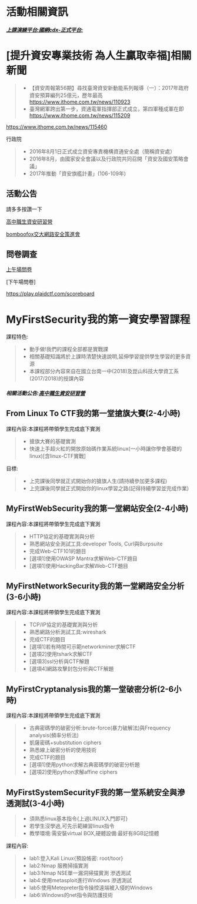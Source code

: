 # 活動相關資訊

##### [上課演練平台:國網cdx-正式平台:](http://140.110.112.31)

# [提升資安專業技術 為人生贏取幸福]相關新聞

>* 【資安周報第56期】尋找臺灣資安新動能系列報導（一）：2017年政府資安預算編列25億元，歷年最高
https://www.ithome.com.tw/news/110923
>* 臺灣網軍跨出第一步，資通電軍指揮部正式成立，第四軍種成軍在即
https://www.ithome.com.tw/news/115209

https://www.ithome.com.tw/news/115460

行政院
>* 2016年8月1日正式成立資安專責機構資通安全處（簡稱資安處）
>* 2016年8月，由國家安全會議以及行政院共同召開「資安及國安策略會議」
>* 2017年推動「資安旗艦計畫」(106-109年)

## 活動公告

請多多按讚一下

[高中職生資安研習營](https://www.facebook.com/%E9%AB%98%E4%B8%AD%E8%81%B7%E7%94%9F%E8%B3%87%E5%AE%89%E7%A0%94%E7%BF%92%E7%87%9F-455550404836569/)

[bomboofox交大網路安全策進會](https://www.facebook.com/NCTUCSC/)

## 問卷調查

[上午場問卷](http://tinyurl.com/)

[下午場問卷]

https://play.plaidctf.com/scoreboard

# MyFirstSecurity我的第一資安學習課程

課程特色:
>* 動手做!我們的課程全部都是實戰課
>* 相關基礎知識將於上課時清楚快速說明,延伸學習提供學生學習的更多資源
>* 本課程部分內容來自在國立台南一中(2018)及崑山科技大學資工系(2017/2018)的授課內容




##### 相關活動公告:[高中職生資安研習營](https://zh-tw.facebook.com/%E9%AB%98%E4%B8%AD%E8%81%B7%E7%94%9F%E8%B3%87%E5%AE%89%E7%A0%94%E7%BF%92%E7%87%9F-455550404836569/)

## From Linux To CTF我的第一堂搶旗大賽(2-4小時)

課程內容:本課程將帶領學生完成底下實測
>* 搶旗大賽的基礎實測
>* 快速上手超火紅的開放原始碼作業系統linux(一小時讓你學會基礎的linux)[含linux-CTF實戰]

目標:
>* 上完課後同學就正式開始你的搶旗人生(請持續參加更多課程)
>* 上完課後同學就正式開始你的linux學習之路(記得持續學習並完成作業)

## MyFirstWebSecurity我的第一堂網站安全(2-4小時)

課程內容:本課程將帶領學生完成底下實測
>* HTTP協定的基礎實測與分析
>* 熟悉網站安全測試工具:developer Tools, Curl與Burpsuite
>* 完成Web-CTF101的題目
>* [選項1]使用OWASP Mantra求解Web-CTF題目
>* [選項1]使用HackingBar求解Web-CTF題目

## MyFirstNetworkSecurity我的第一堂網路安全分析(3-6小時)

課程內容:本課程將帶領學生完成底下實測
>* TCP/IP協定的基礎實測與分析
>* 熟悉網路分析測試工具:wireshark
>* 完成CTF的題目
>* [選項1]若有時間可示範networkminer求解CTF
>* [選項2]使用tshark求解CTF
>* [選項3]ssl分析與CTF解題
>* [選項4]網路攻擊封包分析與CTF解題

## MyFirstCryptanalysis我的第一堂破密分析(2-6小時)

課程內容:本課程將帶領學生完成底下實測
>* 古典密碼學的破密分析:brute-force(暴力破解法)與Frequency analysis(頻率分析法)
>* 凱薩密碼+substitution ciphers 
>* 熟悉線上破密分析的使用技術
>* 完成CTF的題目
>* [選項1]使用python求解古典密碼學的破密分析題
>* [選項2]使用python求解affine ciphers

## MyFirstSystemSecurityF我的第一堂系統安全與滲透測試(3-4小時)

>* 須熟悉linux基本指令{上過LINUX入門即可}
>* 若學生沒學過,可先示範練習linux指令
>* 教學環境:需安裝virtual BOX,硬體設備:最好有8GB記憶體

課程內容:
>*  lab1:登入Kali Linux{預設帳密: root/toor}
>* lab2:Nmap 服務掃描實測
>* lab3:Nmap NSE單一漏洞掃描實測
滲透測試
>* lab4:使用metasploit進行Windows 滲透測試
>* lab5:使用Metepreter指令操控遠端被入侵的Windows 
>* lab6:Windows的net指令與防護技術
